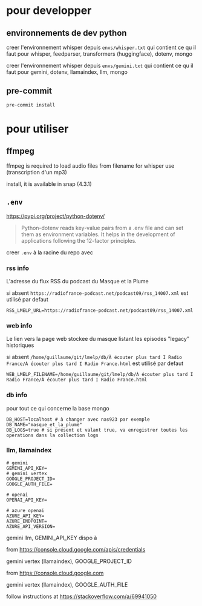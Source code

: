 # pour developper

## environnements de dev python

creer l'environnement whisper depuis `envs/whisper.txt`
qui contient ce qu il faut pour whisper, feedparser, transformers (huggingface), dotenv, mongo

creer l'environnement whisper depuis `envs/gemini.txt`
qui contient ce qu il faut pour gemini, dotenv, llamaindex, llm, mongo

## pre-commit

`pre-commit install`

# pour utiliser

## ffmpeg

ffmpeg is required to load audio files from filename for whisper use (transcription d'un mp3)

install, it is available in snap (4.3.1)

## `.env`

https://pypi.org/project/python-dotenv/ 

> Python-dotenv reads key-value pairs from a .env file and can set them as environment variables. It helps in the development of applications following the 12-factor principles.

creer `.env` à la racine du repo avec

### rss info

L'adresse du flux RSS du podcast du Masque et la Plume

si absent `https://radiofrance-podcast.net/podcast09/rss_14007.xml` est utilisé par defaut
```
RSS_LMELP_URL=https://radiofrance-podcast.net/podcast09/rss_14007.xml
```

### web info

Le lien vers la page web stockee du masque listant les episodes "legacy" historiques

si absent `/home/guillaume/git/lmelp/db/À écouter plus tard I Radio France/À écouter plus tard I Radio France.html` est utilisé par defaut
```
WEB_LMELP_FILENAME=/home/guillaume/git/lmelp/db/À écouter plus tard I Radio France/À écouter plus tard I Radio France.html
```

### db info

pour tout ce qui concerne la base mongo

```
DB_HOST=localhost # à changer avec nas923 par exemple
DB_NAME="masque_et_la_plume"
DB_LOGS=true # si présent et valant true, va enregistrer toutes les operations dans la collection logs
```

### llm, llamaindex

```
# gemini 
GEMINI_API_KEY=
# gemini vertex
GOOGLE_PROJECT_ID=
GOOGLE_AUTH_FILE=

# openai
OPENAI_API_KEY=

# azure openai
AZURE_API_KEY=
AZURE_ENDPOINT=
AZURE_API_VERSION=
```

gemini llm, GEMINI_API_KEY dispo à

from https://console.cloud.google.com/apis/credentials

gemini vertex (llamaindex), GOOGLE_PROJECT_ID

from https://console.cloud.google.com

gemini vertex (llamaindex), GOOGLE_AUTH_FILE

follow instructions at https://stackoverflow.com/a/69941050


